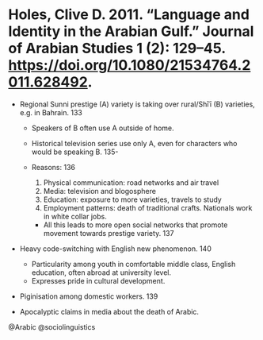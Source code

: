 # Holes, Clive D. 2011. “Language and Identity in the Arabian Gulf.” Journal of Arabian Studies 1 (2): 129–45. https://doi.org/10.1080/21534764.2011.628492.

- Regional Sunni prestige (A) variety is taking over rural/Shīʿī (B) varieties, e.g. in Bahrain. 133
  - Speakers of B often use A outside of home.
  - Historical television series use only A, even for characters who would be speaking B. 135- 
  - Reasons: 136
    1. Physical communication: road networks and air travel
    2. Media: television and blogosphere
    4. Education: exposure to more varieties, travels to study
    5. Employment patterns: death of traditional crafts. Nationals work in white collar jobs.
    
    - All this leads to more open social networks that promote movement towards prestige variety. 137

- Heavy code-switching with English new phenomenon. 140
  - Particularity among youth in comfortable middle class, English education, often abroad at university level.
  - Expresses pride in cultural development.

- Piginisation among domestic workers. 139

- Apocalyptic claims in media about the death of Arabic.

 @Arabic
@sociolinguistics
